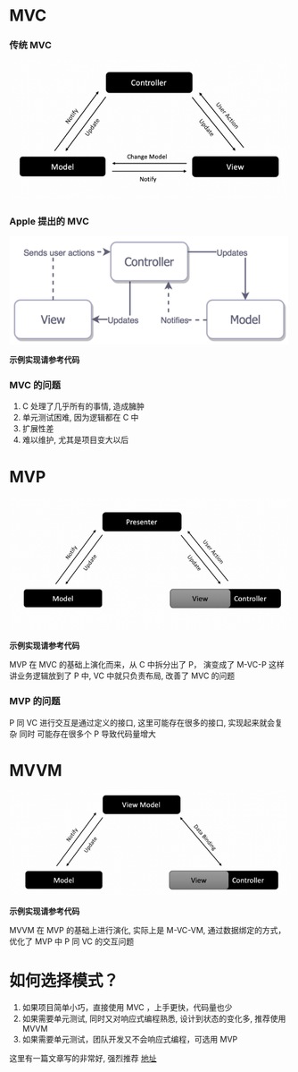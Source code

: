 # MVC 
### 传统 MVC
![传统mvc示意图](./MVX/MVC/Traditional_MVC.png)

### Apple 提出的 MVC
![传统mvc示意图](./MVX/MVC/Apple_MVC.png)

**示例实现请参考代码**

### MVC 的问题
1.  C 处理了几乎所有的事情, 造成臃肿
2.  单元测试困难, 因为逻辑都在 C 中
3.  扩展性差
4.  难以维护, 尤其是项目变大以后

# MVP
![mvp示意图](./MVX/MVP/mvp.png)

**示例实现请参考代码**

MVP 在 MVC 的基础上演化而来，从 C 中拆分出了 P， 演变成了 M-VC-P
这样讲业务逻辑放到了 P 中, VC 中就只负责布局, 改善了 MVC 的问题

### MVP 的问题
P 同 VC 进行交互是通过定义的接口, 这里可能存在很多的接口, 实现起来就会复杂
同时 可能存在很多个 P 导致代码量增大



# MVVM
![mvvm示意图](./MVX/MVVM/MVVM.png)

**示例实现请参考代码**

MVVM 在 MVP 的基础上进行演化, 实际上是 M-VC-VM, 通过数据绑定的方式，优化了 MVP 中
P 同 VC 的交互问题


# 如何选择模式？

1. 如果项目简单小巧，直接使用 MVC ，上手更快，代码量也少
2. 如果需要单元测试, 同时又对响应式编程熟悉, 设计到状态的变化多, 推荐使用 MVVM
3. 如果需要单元测试，团队开发又不会响应式编程，可选用 MVP

这里有一篇文章写的非常好, 强烈推荐 [地址](https://medium.com/@dev.omartarek/mvp-vs-mvvm-in-ios-using-swift-337884d4fc6f)
